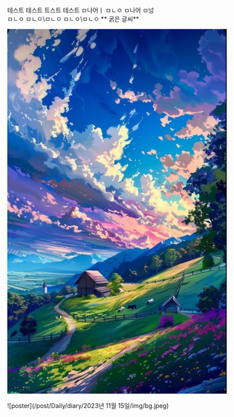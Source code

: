 테스트 테스트
트스트 테스트
ㅁ나어ㅣ
ㅁㄴㅇ
ㅁ나어
ㅁ넝\
ㅁㄴㅇ
ㅁㄴㅇ\ㅁㄴㅇ
ㅁㄴㅇ\ㅁㄴㅇ
** 굵은 글씨**

![poster](./img/bg.jpeg)

![poster](/post/Daily/diary/2023년 11월 15일/img/bg.jpeg)
